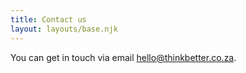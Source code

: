 ```yaml
---
title: Contact us
layout: layouts/base.njk
---
```


You can get in touch via email [hello@thinkbetter.co.za](mailto:hello@thinkbetter.co.za).
